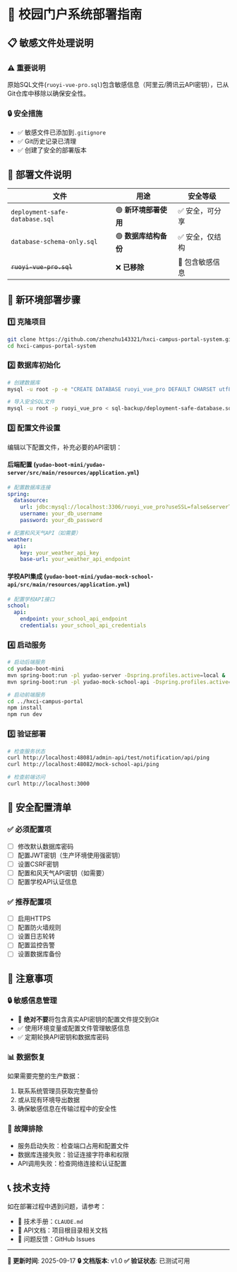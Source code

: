 # 🚀 校园门户系统部署指南

## 📋 **敏感文件处理说明**

### ⚠️ **重要说明**
原始SQL文件(`ruoyi-vue-pro.sql`)包含敏感信息（阿里云/腾讯云API密钥），已从Git仓库中移除以确保安全性。

### 🔒 **安全措施**
- ✅ 敏感文件已添加到`.gitignore`
- ✅ Git历史记录已清理
- ✅ 创建了安全的部署版本

## 📁 **部署文件说明**

| 文件 | 用途 | 安全等级 |
|------|------|----------|
| `deployment-safe-database.sql` | 🟢 **新环境部署使用** | ✅ 安全，可分享 |
| `database-schema-only.sql` | 🟢 **数据库结构备份** | ✅ 安全，仅结构 |
| ~~`ruoyi-vue-pro.sql`~~ | ❌ **已移除** | 🚨 包含敏感信息 |

## 🔧 **新环境部署步骤**

### 1️⃣ **克隆项目**
```bash
git clone https://github.com/zhenzhu143321/hxci-campus-portal-system.git
cd hxci-campus-portal-system
```

### 2️⃣ **数据库初始化**
```bash
# 创建数据库
mysql -u root -p -e "CREATE DATABASE ruoyi_vue_pro DEFAULT CHARSET utf8mb4 COLLATE utf8mb4_unicode_ci;"

# 导入安全SQL文件
mysql -u root -p ruoyi_vue_pro < sql-backup/deployment-safe-database.sql
```

### 3️⃣ **配置文件设置**
编辑以下配置文件，补充必要的API密钥：

#### **后端配置** (`yudao-boot-mini/yudao-server/src/main/resources/application.yml`)
```yaml
# 配置数据库连接
spring:
  datasource:
    url: jdbc:mysql://localhost:3306/ruoyi_vue_pro?useSSL=false&serverTimezone=Asia/Shanghai
    username: your_db_username
    password: your_db_password

# 配置和风天气API（如需要）
weather:
  api:
    key: your_weather_api_key
    base-url: your_weather_api_endpoint
```

#### **学校API集成** (`yudao-boot-mini/yudao-mock-school-api/src/main/resources/application.yml`)
```yaml
# 配置学校API接口
school:
  api:
    endpoint: your_school_api_endpoint
    credentials: your_school_api_credentials
```

### 4️⃣ **启动服务**
```bash
# 启动后端服务
cd yudao-boot-mini
mvn spring-boot:run -pl yudao-server -Dspring.profiles.active=local &
mvn spring-boot:run -pl yudao-mock-school-api -Dspring.profiles.active=local &

# 启动前端服务
cd ../hxci-campus-portal
npm install
npm run dev
```

### 5️⃣ **验证部署**
```bash
# 检查服务状态
curl http://localhost:48081/admin-api/test/notification/api/ping
curl http://localhost:48082/mock-school-api/ping

# 检查前端访问
curl http://localhost:3000
```

## 🔐 **安全配置清单**

### ✅ **必须配置项**
- [ ] 修改默认数据库密码
- [ ] 配置JWT密钥（生产环境使用强密钥）
- [ ] 设置CSRF密钥
- [ ] 配置和风天气API密钥（如需要）
- [ ] 配置学校API认证信息

### ✅ **推荐配置项**
- [ ] 启用HTTPS
- [ ] 配置防火墙规则
- [ ] 设置日志轮转
- [ ] 配置监控告警
- [ ] 设置数据库备份

## 🚨 **注意事项**

### 🔒 **敏感信息管理**
- 🚫 **绝对不要**将包含真实API密钥的配置文件提交到Git
- ✅ 使用环境变量或配置文件管理敏感信息
- ✅ 定期轮换API密钥和数据库密码

### 📊 **数据恢复**
如果需要完整的生产数据：
1. 联系系统管理员获取完整备份
2. 或从现有环境导出数据
3. 确保敏感信息在传输过程中的安全性

### 🔧 **故障排除**
- 服务启动失败：检查端口占用和配置文件
- 数据库连接失败：验证连接字符串和权限
- API调用失败：检查网络连接和认证配置

## 📞 **技术支持**

如在部署过程中遇到问题，请参考：
- 📖 技术手册：`CLAUDE.md`
- 🔧 API文档：项目根目录相关文档
- 🐛 问题反馈：GitHub Issues

---

**📅 更新时间**: 2025-09-17
**🔒 文档版本**: v1.0
**✅ 验证状态**: 已测试可用